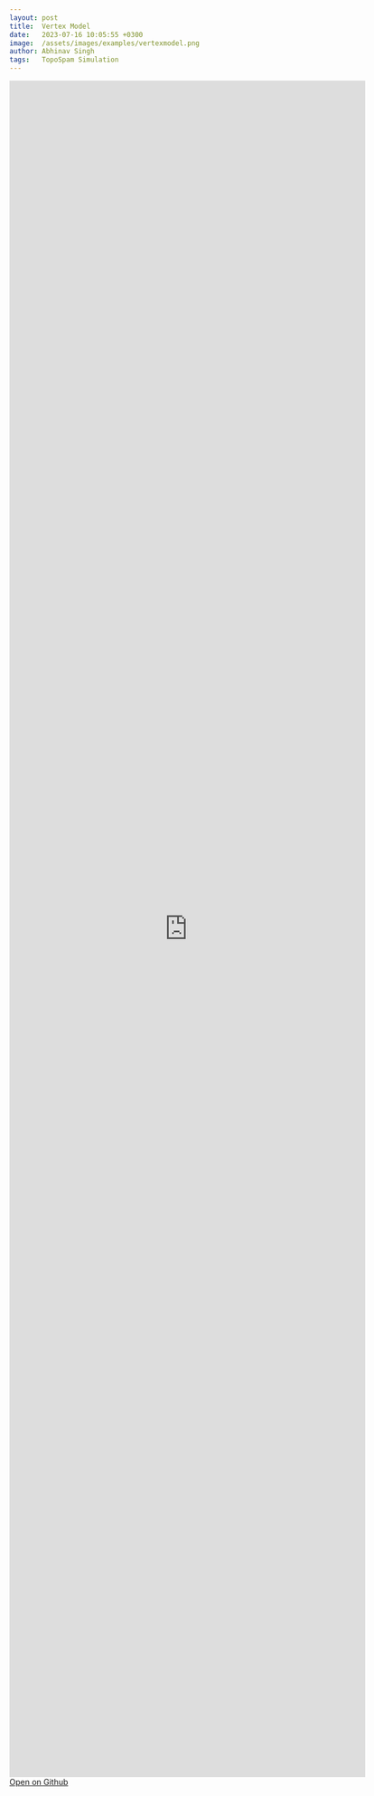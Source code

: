 ```yaml
---
layout: post
title:  Vertex Model
date:   2023-07-16 10:05:55 +0300
image:  /assets/images/examples/vertexmodel.png
author: Abhinav Singh
tags:   TopoSpam Simulation
---
```

<iframe src="https://nbviewer.jupyter.org/github/abhinavsns/topospam/blob/main/examples/VertexModel.ipynb" width="125%" height="3000px" frameborder="0"></iframe>
<br>
<a href="https://github.com/abhinavsns/topospam/blob/main/examples/VertexModel.ipynb" target="_blank" class="btn btn-primary">Open on Github</a>